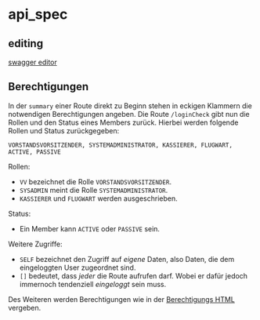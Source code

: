 # api_spec

## editing

[swagger editor](https://editor.swagger.io)

## Berechtigungen

In der `summary` einer Route direkt zu Beginn stehen in eckigen Klammern die notwendigen Berechtigungen angeben. 
Die Route `/loginCheck` gibt nun die Rollen und den Status eines Members zurück.
Hierbei werden folgende Rollen und Status zurückgegeben: 

`VORSTANDSVORSITZENDER, SYSTEMADMINISTRATOR, KASSIERER, FLUGWART, ACTIVE, PASSIVE`

Rollen:
- `VV` bezeichnet die Rolle `VORSTANDSVORSITZENDER`.
- `SYSADMIN` meint die Rolle `SYSTEMADMINISTRATOR`.
- `KASSIERER` und `FLUGWART` werden ausgeschrieben.

Status:
- Ein Member kann `ACTIVE` oder `PASSIVE` sein.

Weitere Zugriffe:
- `SELF` bezeichnet den Zugriff auf _eigene_ Daten, also Daten, die dem eingeloggten User zugeordnet sind.
- `[]` bedeutet, dass _jeder_ die Route aufrufen darf. Wobei er dafür jedoch immernoch tendenziell _eingeloggt_ sein muss.

Des Weiteren werden Berechtigungen wie in der [Berechtigungs HTML](https://github.com/wwi16ama/api_spec/blob/master/Berechtigungskonzept.html) vergeben. 
